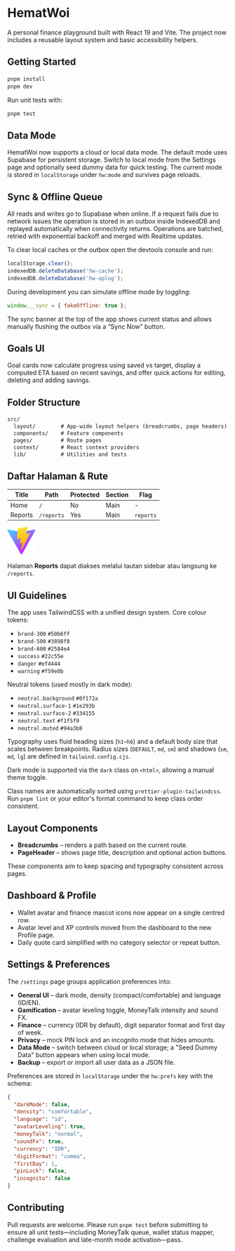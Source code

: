 # HematWoi

A personal finance playground built with React 19 and Vite. The project now
includes a reusable layout system and basic accessibility helpers.

## Getting Started

```bash
pnpm install
pnpm dev
```

Run unit tests with:

```bash
pnpm test
```

## Data Mode

HematWoi now supports a cloud or local data mode. The default mode uses
Supabase for persistent storage. Switch to local mode from the Settings
page and optionally seed dummy data for quick testing. The current mode is
stored in `localStorage` under `hw:mode` and survives page reloads.

## Sync & Offline Queue

All reads and writes go to Supabase when online. If a request fails due to
network issues the operation is stored in an outbox inside IndexedDB and
replayed automatically when connectivity returns. Operations are batched,
retried with exponential backoff and merged with Realtime updates.

To clear local caches or the outbox open the devtools console and run:

```js
localStorage.clear();
indexedDB.deleteDatabase('hw-cache');
indexedDB.deleteDatabase('hw-oplog');
```

During development you can simulate offline mode by toggling:

```js
window.__sync = { fakeOffline: true };
```

The sync banner at the top of the app shows current status and allows
manually flushing the outbox via a “Sync Now” button.

## Goals UI

Goal cards now calculate progress using saved vs target, display a computed ETA
based on recent savings, and offer quick actions for editing, deleting and
adding savings.

## Folder Structure

```
src/
  layout/        # App-wide layout helpers (breadcrumbs, page headers)
  components/    # Feature components
  pages/         # Route pages
  context/       # React context providers
  lib/           # Utilities and tests
```

## Daftar Halaman & Rute

| Title   | Path      | Protected | Section | Flag    |
|---------|-----------|-----------|---------|---------|
| Home    | `/`       | No        | Main    | -       |
| Reports | `/reports`| Yes       | Main    | `reports` |

![Reports page screenshot](docs/reports.png)

Halaman **Reports** dapat diakses melalui tautan sidebar atau langsung ke `/reports`.

## UI Guidelines

The app uses TailwindCSS with a unified design system. Core colour tokens:

- `brand-300` `#50b6ff`
- `brand-500` `#3898f8`
- `brand-600` `#2584e4`
- `success` `#22c55e`
- `danger` `#ef4444`
- `warning` `#f59e0b`

Neutral tokens (used mostly in dark mode):

- `neutral.background` `#0f172a`
- `neutral.surface-1` `#1e293b`
- `neutral.surface-2` `#334155`
- `neutral.text` `#f1f5f9`
- `neutral.muted` `#94a3b8`

Typography uses fluid heading sizes (`h1`–`h6`) and a default body size that scales between breakpoints. Radius sizes (`DEFAULT`, `md`, `sm`) and shadows (`sm`, `md`, `lg`) are defined in `tailwind.config.cjs`.

Dark mode is supported via the `dark` class on `<html>`, allowing a manual theme toggle.

Class names are automatically sorted using `prettier-plugin-tailwindcss`. Run `pnpm lint` or your editor's format command to keep class order consistent.

## Layout Components

- **Breadcrumbs** – renders a path based on the current route.
- **PageHeader** – shows page title, description and optional action buttons.

These components aim to keep spacing and typography consistent across pages.

## Dashboard & Profile

- Wallet avatar and finance mascot icons now appear on a single centred row.
- Avatar level and XP controls moved from the dashboard to the new Profile page.
- Daily quote card simplified with no category selector or repeat button.

## Settings & Preferences

The `/settings` page groups application preferences into:

- **General UI** – dark mode, density (compact/comfortable) and language (ID/EN).
- **Gamification** – avatar leveling toggle, MoneyTalk intensity and sound FX.
- **Finance** – currency (IDR by default), digit separator format and first day of week.
- **Privacy** – mock PIN lock and an incognito mode that hides amounts.
- **Data Mode** – switch between cloud or local storage; a "Seed Dummy Data" button appears when using local mode.
- **Backup** – export or import all user data as a JSON file.

Preferences are stored in `localStorage` under the `hw:prefs` key with the schema:

```json
{
  "darkMode": false,
  "density": "comfortable",
  "language": "id",
  "avatarLeveling": true,
  "moneyTalk": "normal",
  "soundFx": true,
  "currency": "IDR",
  "digitFormat": "comma",
  "firstDay": 1,
  "pinLock": false,
  "incognito": false
}
```

## Contributing

Pull requests are welcome. Please run `pnpm test` before submitting to ensure
all unit tests—including MoneyTalk queue, wallet status mapper, challenge
evaluation and late-month mode activation—pass.

